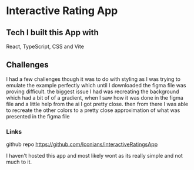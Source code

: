 # Interactive Rating App

## Tech I built this App with

React, TypeScript, CSS and Vite

## Challenges

I had a few challenges though it was to do with styling as I was trying to emulate the example perfectly which until I downloaded the figma file was proving difficult.
the biggest issue I had was recreating the background which had a bit of of a gradient, when I saw how it was done in the figma file and a little help from the ai
I got pretty close. then from there I was able to recreate the other colors to a pretty close approximation of what was presented in the figma file

### Links

github repo <https://github.com/Iconians/interactiveRatingsApp>

I haven't hosted this app and most likely wont as its really simple and not much to it.
